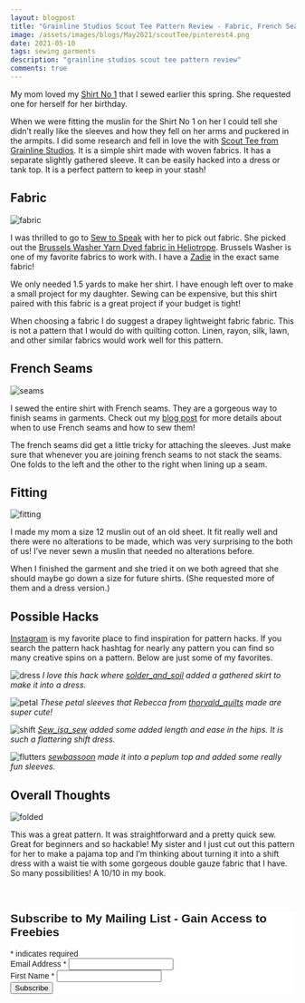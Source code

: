 ```yaml
---
layout: blogpost
title: "Grainline Studios Scout Tee Pattern Review - Fabric, French Seams, and Hacks"
image: /assets/images/blogs/May2021/scoutTee/pinterest4.png
date: 2021-05-10
tags: sewing garments
description: "grainline studios scout tee pattern review"
comments: true
---
```

My mom loved my [Shirt No 1](https://joyberrystudios.com/2021/02/15/shirtNo1.html) that I sewed earlier this spring. She requested one for herself for her birthday.

When we were fitting the muslin for the Shirt No 1 on her I could tell she didn’t really like the sleeves and how they fell on her arms and puckered in the armpits. I did some research and fell in love the with [Scout Tee from Grainline Studios](https://grainlinestudio.com/collections/summer-patterns/products/scout-tee?variant=22533587533906). It is a simple shirt made with woven fabrics. It has a separate slightly gathered sleeve. It can be easily hacked into a dress or tank top. It is a perfect pattern to keep in your stash!

## Fabric 

![fabric](/assets/images/blogs/May2021/scoutTee/fabric.jpg)

I was thrilled to go to [Sew to Speak](https://sewtospeakshoppe.com) with her to pick out fabric. She picked out the [Brussels Washer Yarn Dyed fabric in Heliotrope](https://sewtospeakshoppe.com/products/rk-brussels-washer-yarn-dyed-heliotrope?_pos=6&_sid=b8df5d052&_ss=r). Brussels Washer is one of my favorite fabrics to work with. I have a [Zadie](https://papertheorypatterns.com/products/zadie-jumpsuit-pdf-pattern) in the exact same fabric!

We only needed 1.5 yards to make her shirt. I have enough left over to make a small project for my daughter. Sewing can be expensive, but this shirt paired with this fabric is a great project if your budget is tight!

When choosing a fabric I do suggest a drapey lightweight fabric fabric. This is not a pattern that I would do with quilting cotton. Linen, rayon, silk, lawn, and other similar fabrics would work well for this pattern.

## French Seams

![seams](/assets/images/blogs/May2021/scoutTee/seams.jpg)

I sewed the entire shirt with French seams. They are a gorgeous way to finish seams in garments. Check out my [blog post](https://joyberrystudios.com/2021/04/23/frenchSeams.html) for more details about when to use French seams and how to sew them!

The french seams did get a little tricky for attaching the sleeves. Just make sure that whenever you are joining french seams to not stack the seams. One folds to the left and the other to the right when lining up a seam. 

## Fitting

![fitting](/assets/images/blogs/May2021/scoutTee/fitting.jpg)

I made my mom a size 12 muslin out of an old sheet. It fit really well and there were no alterations to be made, which was very surprising to the both of us! I’ve never sewn a muslin that needed no alterations before.

When I finished the garment and she tried it on we both agreed that she should maybe go down a size for future shirts. (She requested more of them and a dress version.) 

## Possible Hacks

[Instagram](https://www.instagram.com/explore/tags/scoutteehack/) is my favorite place to find inspiration for pattern hacks. If you search the pattern hack hashtag for nearly any pattern you can find so many creative spins on a pattern. Below are just some of my favorites. 

![dress](/assets/images/blogs/May2021/scoutTee/dress.jpg)
*I love this hack where [solder_and_soil](https://www.instagram.com/solder_and_soil/) added a gathered skirt to make it into a dress.*

![petal](/assets/images/blogs/May2021/scoutTee/petal.jpg)
*These petal sleeves that Rebecca from [thorvald_quilts](https://www.instagram.com/thorvald_quilts/) made are super cute!*

![shift](/assets/images/blogs/May2021/scoutTee/shift.jpg)
*[Sew_isa_sew](https://www.instagram.com/sew_isa_sew) added some added length and ease in the hips. It is such a flattering shift dress.*

![flutters](/assets/images/blogs/May2021/scoutTee/flutters.jpg)
*[sewbassoon](https://www.instagram.com/sewbassoon/) made it into a peplum top and added some really fun sleeves.*
 

## Overall Thoughts

![folded](/assets/images/blogs/May2021/scoutTee/folded.jpg)

This was a great pattern. It was straightforward and a pretty quick sew. Great for beginners and so hackable! My sister and I just cut out this pattern for her to make a pajama top and I’m thinking about turning it into a shift dress with a waist tie with some gorgeous double gauze fabric that I have. So many possibilities! A 10/10 in my book.





<br>

<!-- Begin Mailchimp Signup Form -->
<link href="//cdn-images.mailchimp.com/embedcode/classic-10_7.css" rel="stylesheet" type="text/css">
<style type="text/css">
    #mc_embed_signup{background:#fff; clear:left; font:14px Helvetica,Arial,sans-serif; }
    /* Add your own Mailchimp form style overrides in your site stylesheet or in this style block.
       We recommend moving this block and the preceding CSS link to the HEAD of your HTML file. */
</style>
<div id="mc_embed_signup">
<form action="https://Joyberrystudios.us1.list-manage.com/subscribe/post?u=eca5a397f2fb0d58dcb66315c&amp;id=99d28d5b5c" method="post" id="mc-embedded-subscribe-form" name="mc-embedded-subscribe-form" class="validate" target="_blank" novalidate>
    <div id="mc_embed_signup_scroll">
    <h2>Subscribe to My Mailing List - Gain Access to Freebies</h2>
<div class="indicates-required"><span class="asterisk">*</span> indicates required</div>
<div class="mc-field-group">
    <label for="mce-EMAIL">Email Address  <span class="asterisk">*</span>
</label>
    <input type="email" value="" name="EMAIL" class="required email" id="mce-EMAIL">
</div>
<div class="mc-field-group">
    <label for="mce-FNAME">First Name  <span class="asterisk">*</span>
</label>
    <input type="text" value="" name="FNAME" class="required" id="mce-FNAME">
</div>
    <div id="mce-responses" class="clear">
        <div class="response" id="mce-error-response" style="display:none"></div>
        <div class="response" id="mce-success-response" style="display:none"></div>
    </div>    <!-- real people should not fill this in and expect good things - do not remove this or risk form bot signups-->
    <div style="position: absolute; left: -5000px;" aria-hidden="true"><input type="text" name="b_eca5a397f2fb0d58dcb66315c_99d28d5b5c" tabindex="-1" value=""></div>
    <div class="clear"><input type="submit" value="Subscribe" name="subscribe" id="mc-embedded-subscribe" class="button"></div>
    </div>
</form>
</div>
<script type='text/javascript' src='//s3.amazonaws.com/downloads.mailchimp.com/js/mc-validate.js'></script><script type='text/javascript'>(function($) {window.fnames = new Array(); window.ftypes = new Array();fnames[0]='EMAIL';ftypes[0]='email';fnames[1]='FNAME';ftypes[1]='text';fnames[2]='LNAME';ftypes[2]='text';fnames[3]='ADDRESS';ftypes[3]='address';fnames[4]='PHONE';ftypes[4]='phone';fnames[5]='BIRTHDAY';ftypes[5]='birthday';fnames[6]='OPTIN';ftypes[6]='text';}(jQuery));var $mcj = jQuery.noConflict(true);</script>
<!--End mc_embed_signup-->

<br>
<br>
